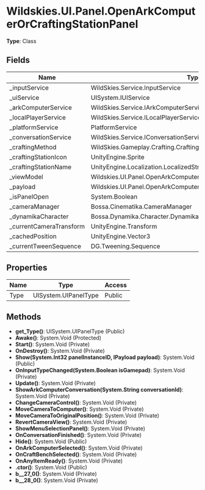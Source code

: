 ﻿# Wildskies.UI.Panel.OpenArkComputerOrCraftingStationPanel

**Type**: Class

## Fields

| Name | Type | Access |
|------|------|--------|
| _inputService | WildSkies.Service.InputService | Private |
| _uiService | UISystem.IUIService | Private |
| _arkComputerService | WildSkies.Service.IArkComputerService | Private |
| _localPlayerService | WildSkies.Service.ILocalPlayerService | Private |
| _platformService | PlatformService | Private |
| _conversationService | WildSkies.Service.IConversationService | Private |
| _craftingMethod | WildSkies.Gameplay.Crafting.CraftingMethod | Private |
| _craftingStationIcon | UnityEngine.Sprite | Private |
| _craftingStationName | UnityEngine.Localization.LocalizedString | Private |
| _viewModel | Wildskies.UI.Panel.OpenArkComputerOrCraftingStationPanelViewModel | Private |
| _payload | Wildskies.UI.Panel.OpenArkComputerOrCraftingStationPanelPayload | Private |
| _isPanelOpen | System.Boolean | Private |
| _cameraManager | Bossa.Cinematika.CameraManager | Private |
| _dynamikaCharacter | Bossa.Dynamika.Character.DynamikaCharacter | Private |
| _currentCameraTransform | UnityEngine.Transform | Private |
| _cachedPosition | UnityEngine.Vector3 | Private |
| _currentTweenSequence | DG.Tweening.Sequence | Private |

## Properties

| Name | Type | Access |
|------|------|--------|
| Type | UISystem.UIPanelType | Public |

## Methods

- **get_Type()**: UISystem.UIPanelType (Public)
- **Awake()**: System.Void (Protected)
- **Start()**: System.Void (Private)
- **OnDestroy()**: System.Void (Private)
- **Show(System.Int32 panelInstanceID, IPayload payload)**: System.Void (Public)
- **OnInputTypeChanged(System.Boolean isGamepad)**: System.Void (Private)
- **Update()**: System.Void (Private)
- **ShowArkComputerConversation(System.String conversationId)**: System.Void (Private)
- **ChangeCameraControl()**: System.Void (Private)
- **MoveCameraToComputer()**: System.Void (Private)
- **MoveCameraToOriginalPosition()**: System.Void (Private)
- **RevertCameraView()**: System.Void (Private)
- **ShowMenuSelectionPanel()**: System.Void (Private)
- **OnConversationFinished()**: System.Void (Private)
- **Hide()**: System.Void (Public)
- **OnArkComputerSelected()**: System.Void (Private)
- **OnCraftBenchSelected()**: System.Void (Private)
- **OnAnyItemReady()**: System.Void (Private)
- **.ctor()**: System.Void (Public)
- **<MoveCameraToComputer>b__27_0()**: System.Void (Private)
- **<MoveCameraToOriginalPosition>b__28_0()**: System.Void (Private)


